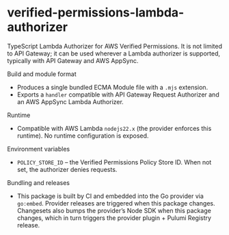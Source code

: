 # verified-permissions-lambda-authorizer

TypeScript Lambda Authorizer for AWS Verified Permissions. It is not limited to API Gateway; it can be used wherever a Lambda authorizer is supported, typically with API Gateway and AWS AppSync.

Build and module format
- Produces a single bundled ECMA Module file with a `.mjs` extension.
- Exports a `handler` compatible with API Gateway Request Authorizer and an AWS AppSync Lambda Authorizer.

Runtime
- Compatible with AWS Lambda `nodejs22.x` (the provider enforces this runtime). No runtime configuration is exposed.

Environment variables
- `POLICY_STORE_ID` – the Verified Permissions Policy Store ID. When not set, the authorizer denies requests.

Bundling and releases
- This package is built by CI and embedded into the Go provider via `go:embed`. Provider releases are triggered when this package changes. Changesets also bumps the provider’s Node SDK when this package changes, which in turn triggers the provider plugin + Pulumi Registry release.
